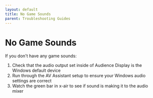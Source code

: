 ```yaml
---
layout: default
title: No Game Sounds
parent: Troubleshooting Guides
---
```


# No Game Sounds

If you don't have any game sounds:

1. Check that the audio output set inside of Audience Display is the Windows default device
2. Run through the AV Assistant setup to ensure your Windows audio settings are correct
3. Watch the green bar in x-air to see if sound is making it to the audio mixer